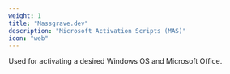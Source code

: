 ```yaml
---
weight: 1
title: "Massgrave.dev"
description: "Microsoft Activation Scripts (MAS)"
icon: "web"
---
```


Used for activating a desired Windows OS and Microsoft Office.